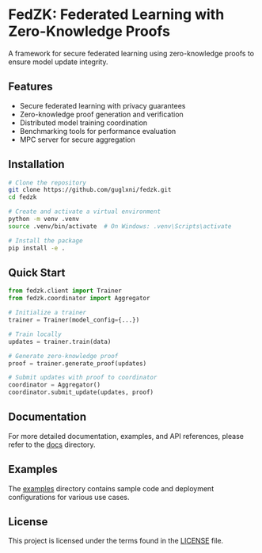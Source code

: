 # FedZK: Federated Learning with Zero-Knowledge Proofs

A framework for secure federated learning using zero-knowledge proofs to ensure model update integrity.

## Features

- Secure federated learning with privacy guarantees
- Zero-knowledge proof generation and verification
- Distributed model training coordination
- Benchmarking tools for performance evaluation
- MPC server for secure aggregation

## Installation

```bash
# Clone the repository
git clone https://github.com/guglxni/fedzk.git
cd fedzk

# Create and activate a virtual environment
python -m venv .venv
source .venv/bin/activate  # On Windows: .venv\Scripts\activate

# Install the package
pip install -e .
```

## Quick Start

```python
from fedzk.client import Trainer
from fedzk.coordinator import Aggregator

# Initialize a trainer
trainer = Trainer(model_config={...})

# Train locally
updates = trainer.train(data)

# Generate zero-knowledge proof
proof = trainer.generate_proof(updates)

# Submit updates with proof to coordinator
coordinator = Aggregator()
coordinator.submit_update(updates, proof)
```

## Documentation

For more detailed documentation, examples, and API references, please refer to the [docs](/fedzk/docs) directory.

## Examples

The [examples](/fedzk/examples) directory contains sample code and deployment configurations for various use cases.

## License

This project is licensed under the terms found in the [LICENSE](/fedzk/LICENSE) file. 
